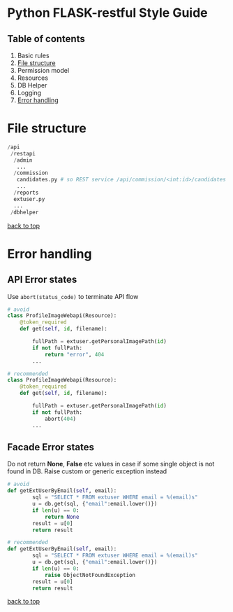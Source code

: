 # Python FLASK-restful Style Guide
## Table of contents
1. Basic rules
2. [File structure](#file-structure)
3. Permission model
4. Resources
5. DB Helper
6. Logging
7. [Error handling](#error-handling)

# File structure

``` python
/api
 /restapi
  /admin
   ...
  /commission
   candidates.py # so REST service /api/commission/<int:id>/candidates located here
   ...
  /reports
  extuser.py
  ...
 /dbhelper
```
[back to top](#python-flask-restful-style-guide)

# Error handling
## API Error states
Use `abort(status_code)` to terminate API flow


``` python
# avoid
class ProfileImageWebapi(Resource):
    @token_required
    def get(self, id, filename):

        fullPath = extuser.getPersonalImagePath(id)
        if not fullPath:
            return "error", 404
        ...
```

``` python
# recommended
class ProfileImageWebapi(Resource):
    @token_required
    def get(self, id, filename):

        fullPath = extuser.getPersonalImagePath(id)
        if not fullPath:
            abort(404)
        ...
```

## Facade Error states
Do not return **None**, **False** etc values in case if some single object is not found in DB. Raise custom or generic exception instead

  
``` python
# avoid
def getExtUserByEmail(self, email):
        sql = "SELECT * FROM extuser WHERE email = %(email)s"
        u = db.get(sql, {"email":email.lower()})
        if len(u) == 0:
            return None
        result = u[0]
        return result
```

``` python
# recommended
def getExtUserByEmail(self, email):
        sql = "SELECT * FROM extuser WHERE email = %(email)s"
        u = db.get(sql, {"email":email.lower()})
        if len(u) == 0:
            raise ObjectNotFoundException
        result = u[0]
        return result
```
[back to top](#python-flask-restful-style-guide)